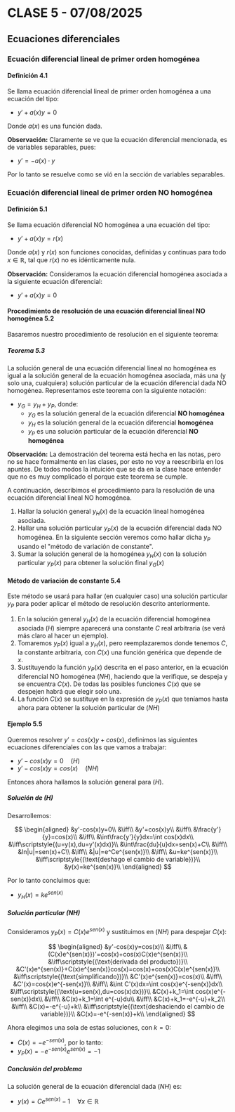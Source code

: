 # CLASE 5 - 07/08/2025

## Ecuaciones diferenciales

### Ecuación diferencial lineal de primer orden homogénea

#### Definición 4.1

Se llama ecuación diferencial lineal de primer orden homogénea a una ecuación del tipo:

- $y'+a(x)y=0$

Donde $a(x)$ es una función dada.

**Observación:** Claramente se ve que la ecuación diferencial mencionada, es de variables separables, pues:

- $y'=-a(x)\cdot y$

Por lo tanto se resuelve como se vió en la sección de variables separables.

### Ecuación diferencial lineal de primer orden NO homogénea

#### Definición 5.1

Se llama ecuación diferencial NO homogénea a una ecuación del tipo:

- $y'+a(x)y=r(x)$

Donde $a(x)$ y $r(x)$ son funciones conocidas, definidas y continuas para todo $x\in\mathbb{R}$, tal que $r(x)$ no es idénticamente nula.

**Observación:** Consideramos la ecuación diferencial homogénea asociada a la siguiente ecuación diferencial:

- $y'+a(x)y=0$

#### Procedimiento de resolución de una ecuación diferencial lineal NO homogénea 5.2

Basaremos nuestro procedimiento de resolución en el siguiente teorema:

##### Teorema 5.3

La solución general de una ecuación diferencial lineal no homogénea es igual a la solución general de la ecuación homogénea asociada, más una (y solo una, cualquiera) solución particular de la ecuación diferencial dada NO homogénea.
Representamos este teorema con la siguiente notación:

- $y_G=y_H+y_P$, donde:
    - $y_G$ es la solución general de la ecuación diferencial **NO homogénea**
    - $y_H$ es la solución general de la ecuación diferencial **homogénea**
    - $y_P$ es una solución particular de la ecuación diferencial **NO homogénea**

**Observación:** La demostración del teorema está hecha en las notas, pero no se hace formalmente en las clases, por esto no voy a reescribirla en los apuntes. De todos modos la intuición que se da en la clase hace entender que no es muy complicado el porque este teorema se cumple.

A continuación, describimos el procedimiento para la resolución de una ecuación diferencial lineal NO homogénea.

1. Hallar la solución general $y_H(x)$ de la ecuación lineal homogénea asociada.
2. Hallar una solución particular $y_P(x)$ de la ecuación diferencial dada NO homogénea. En la siguiente sección veremos como hallar dicha $y_P$ usando el "método de variación de constante".
3. Sumar la solución general de la homogénea $y_H(x)$ con la solución particular $y_P(x)$ para obtener la solución final $y_G(x)$

#### Método de variación de constante 5.4

Este método se usará para hallar (en cualquier caso) una solución particular $y_P$ para poder aplicar el método de resolución descrito anteriormente.

1. En la solución general $y_H(x)$ de la ecuación diferencial homogénea asociada $(H)$ siempre aparecerá una constante $C$ real arbitraria (se verá más claro al hacer un ejemplo).
2. Tomaremos $y_P(x)$ igual a $y_H(x)$, pero reemplazaremos donde tenemos $C$, la constante arbitraria, con $C(x)$ una función genérica que depende de $x$.
3. Sustituyendo la función $y_P(x)$ descrita en el paso anterior, en la ecuación diferencial NO homogénea $(NH)$, haciendo que la verifique, se despeja y se encuentra $C(x)$. De todas las posibles funciones $C(x)$ que se despejen habrá que elegir solo una.
4. La función $C(x)$ se sustituye en la expresión de $y_P(x)$ que teníamos hasta ahora para obtener la solución particular de $(NH)$

#### Ejemplo 5.5

Queremos resolver $y'=cos(x)y+cos(x)$, definimos las siguientes ecuaciones diferenciales con las que vamos a trabajar:

- $y'-cos(x)y=0\quad(H)$
- $y'-cos(x)y=cos(x)\quad(NH)$

Entonces ahora hallamos la solución general para $(H)$.

##### Solución de $(H)$

Desarrollemos:

$$
\begin{aligned}
&y'-cos(x)y=0\\
&\iff\\
&y'=cos(x)y\\
&\iff\\
&\frac{y'}{y}=cos(x)\\
&\iff\\
&\int\frac{y'}{y}dx=\int cos(x)dx\\
&\iff\scriptstyle{(u=y(x),du=y'(x)dx)}\\
&\int\frac{du}{u}dx=sen(x)+C\\
&\iff\\
&ln|u|=sen(x)+C\\
&\iff\\
&|u|=e^Ce^{sen(x)}\\
&\iff\\
&u=ke^{sen(x)}\\
&\iff\scriptstyle{(\text{deshago el cambio de variable})}\\
&y(x)=ke^{sen(x)}\\
\end{aligned}
$$

Por lo tanto concluimos que:

- $y_H(x)=ke^{sen(x)}$

##### Solución particular $(NH)$

Consideramos $y_P(x)=C(x)e^{sen(x)}$ y sustituimos en $(NH)$ para despejar $C(x)$:

$$
\begin{aligned}
&y'-cos(x)y=cos(x)\\
&\iff\\
&(C(x)e^{sen(x)})'=cos(x)+cos(x)C(x)e^{sen(x)}\\
&\iff\scriptstyle{(\text{derivada del producto})}\\
&C'(x)e^{sen(x)}+C(x)e^{sen(x)}cos(x)=cos(x)+cos(x)C(x)e^{sen(x)}\\
&\iff\scriptstyle{(\text{simplificando})}\\
&C'(x)e^{sen(x)}=cos(x)\\
&\iff\\
&C'(x)=cos(x)e^{-sen(x)}\\
&\iff\\
&\int C'(x)dx=\int cos(x)e^{-sen(x)}dx\\
&\iff\scriptstyle{(\text{u=sen(x),du=cos(x)dx})}\\
&C(x)+k_1=\int cos(x)e^{-sen(x)}dx\\
&\iff\\
&C(x)+k_1=\int e^{-u}du\\
&\iff\\
&C(x)+k_1=-e^{-u}+k_2\\
&\iff\\
&C(x)=-e^{-u}+k\\
&\iff\scriptstyle{(\text{deshaciendo el cambio de variable})}\\
&C(x)=-e^{-sen(x)}+k\\
\end{aligned}
$$

Ahora elegimos una sola de estas soluciones, con $k=0$:

- $C(x)=-e^{-sen(x)}$, por lo tanto:
- $y_P(x)=-e^{-sen(x)}e^{sen(x)}=-1$

##### Conclusión del problema

La solución general de la ecuación diferencial dada $(NH)$ es:

- $y(x)=Ce^{sen(x)}-1\quad\forall x\in\mathbb{R}$